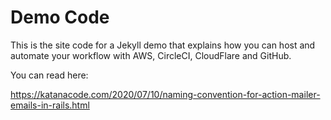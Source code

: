 # Demo Code

This is the site code for a Jekyll demo that explains how you can host and automate your workflow with AWS, CircleCI, CloudFlare and GitHub.

You can read here:

https://katanacode.com/2020/07/10/naming-convention-for-action-mailer-emails-in-rails.html
